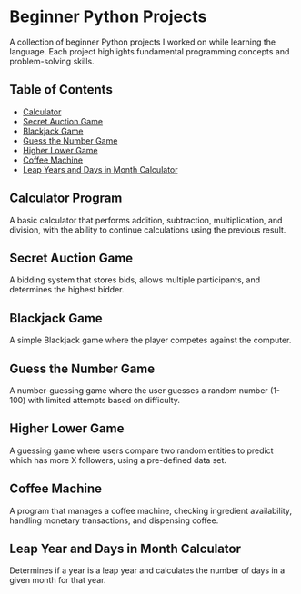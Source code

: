 # Beginner Python Projects

A collection of beginner Python projects I worked on while learning the language.  Each project highlights fundamental programming concepts and problem-solving skills. 

## Table of Contents
- [Calculator](#calculator-program)
- [Secret Auction Game](#secret-auction-game)
- [Blackjack Game](#blackjack-game)
- [Guess the Number Game](#guess-the-number-game)
- [Higher Lower Game](#higher-lower-game)
- [Coffee Machine](#coffee-machine)
- [Leap Years and Days in Month Calculator](#leap-year-and-days-in-month-calculator)


## Calculator Program
A basic calculator that performs addition, subtraction, multiplication, and division, with the ability to continue calculations using the previous result.

## Secret Auction Game
A bidding system that stores bids, allows multiple participants, and determines the highest bidder.

## Blackjack Game
A simple Blackjack game where the player competes against the computer.

## Guess the Number Game
A number-guessing game where the user guesses a random number (1-100) with limited attempts based on difficulty.

## Higher Lower Game
A guessing game where users compare two random entities to predict which has more X followers, using a pre-defined data set.

## Coffee Machine
A program that manages a coffee machine, checking ingredient availability, handling monetary transactions, and dispensing coffee.

## Leap Year and Days in Month Calculator
Determines if a year is a leap year and calculates the number of days in a given month for that year.


